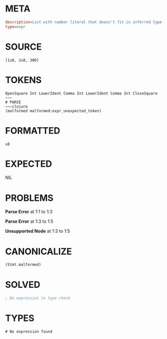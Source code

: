 # META
~~~ini
description=List with number literal that doesn't fit in inferred type
type=expr
~~~
# SOURCE
~~~roc
[1u8, 2u8, 300]
~~~
# TOKENS
~~~text
OpenSquare Int LowerIdent Comma Int LowerIdent Comma Int CloseSquare ~~~
# PARSE
~~~clojure
(malformed malformed:expr_unexpected_token)
~~~
# FORMATTED
~~~roc
u8
~~~
# EXPECTED
NIL
# PROBLEMS
**Parse Error**
at 1:1 to 1:3

**Parse Error**
at 1:3 to 1:5

**Unsupported Node**
at 1:3 to 1:5

# CANONICALIZE
~~~clojure
(Stmt.malformed)
~~~
# SOLVED
~~~clojure
; No expression to type check
~~~
# TYPES
~~~roc
# No expression found
~~~
